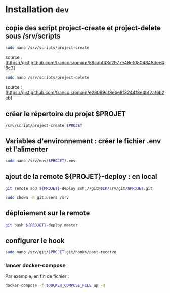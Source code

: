 # Installation `dev`

## copie des script project-create et project-delete sous /srv/scripts

```bash
sudo nano /srv/scripts/project-create
```

source : [https://gist.github.com/francoisromain/58cabf43c2977e48ef0804848dee46c3]

```bash
sudo nano /srv/scripts/project-delete
```

source : [https://gist.github.com/francoisromain/e28069c18ebe8f3244f8e4bf2af6b2cb]

## créer le répertoire du projet $PROJET

```bash
/srv/script/project-create $PROJET
```

## Variables d'environnement : créer le fichier .env et l'alimenter

```bash
sudo nano /srv/env/$PROJET/.env
```

## ajout de la remote ${PROJET}-deploy : en local

```bash
git remote add ${PROJET}-deploy ssh://git@$IP/srv/git/$PROJET.git
```

```bash
sudo chown -R git:users /srv
```

## déploiement sur la remote

```bash
git push ${PROJET}-deploy master
```

## configurer le hook

```bash
sudo nano /srv/git/$PROJET.git/hooks/post-receive
```

### lancer docker-compose

Par exemple, en fin de fichier :

```bash
docker-compose -f $DOCKER_COMPOSE_FILE up -d
```

